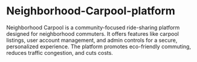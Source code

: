 # Neighborhood-Carpool-platform
Neighborhood Carpool is a community-focused ride-sharing platform designed for neighborhood commuters. It offers features like carpool listings, user account management, and admin controls for a secure, personalized experience. The platform promotes eco-friendly commuting, reduces traffic congestion, and cuts costs.
